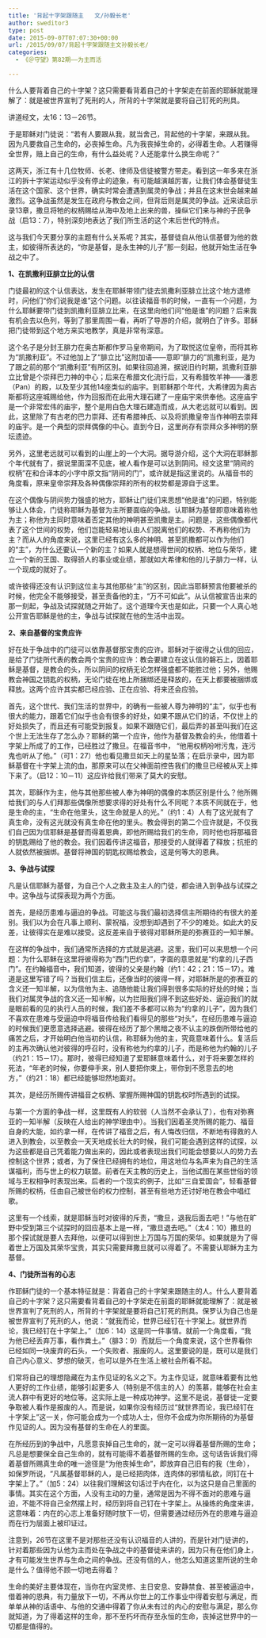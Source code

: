 ```yaml
---
title: '背起十字架跟随主   文/孙毅长老'
author: sweditor3
type: post
date: 2015-09-07T07:07:30+00:00
url: /2015/09/07/背起十字架跟随主文孙毅长老/
categories:
  - 《＠守望》第82期——为主而活

---
```

什么人要背着自己的十字架？这只需要看背着自己的十字架走在前面的耶稣就能理解了：就是被世界宣判了死刑的人，所背的十字架就是要将自己钉死的刑具。 

<!--more-->

讲道经文，太16：13－26节。 

于是耶稣对门徒说：&ldquo;若有人要跟从我，就当舍己，背起他的十字架，来跟从我。因为凡要救自己生命的，必丧掉生命。凡为我丧掉生命的，必得着生命。人若赚得全世界，赔上自己的生命，有什么益处呢？人还能拿什么换生命呢？&rdquo; 

这两天，浙江有十几位牧师、长老、律师及信徒被警方带走。看到这一年多来在浙江的拆十字架运动似乎没有停止的迹象，有可能越演越厉害，让我们体会基督徒生活在这个国家、这个世界，确实时常会遭遇到属灵的争战；并且在这末世会越来越激烈。这争战虽然是发生在政府与教会之间，但背后则是属灵的争战。近来读启示录13章，撒旦将牠的权柄赐给从海中及地上出来的兽，操纵它们来与神的子民争战（启13：7），特别深刻地表达了我们所生活的这个末后世代的特点。 

这与我们今天要分享的主题有什么关系呢？其实，基督徒自从他认信基督为他的救主，如彼得所表达的，&ldquo;你是基督，是永生神的儿子&rdquo;那一刻起，他就开始生活在争战之中了。 

**1、在凯撒利亚腓立比的认信** 

门徒最初的这个认信表达，发生在耶稣带领门徒去凯撒利亚腓立比这个地方退修时，问他们&ldquo;你们说我是谁&rdquo;这个问题。以往读福音书的时候，一直有一个问题，为什么耶稣要带门徒到凯撒利亚腓立比来，在这里向他们问&ldquo;他是谁&rdquo;的问题？后来我有机会去以色列，等到了那里周围一看，再听了导游的介绍，就明白了许多。耶稣把门徒带到这个地方来实地教学，真是非常有深意。 

这个名子是分封王腓力在奥古斯都作罗马皇帝期间，为了取悦这位皇帝，而将其称为&ldquo;凯撒利亚&rdquo;。不过他加上了&ldquo;腓立比&rdquo;这附加语&mdash;&mdash;意即&ldquo;腓力的&rdquo;凯撒利亚，是为了跟之前的那个&ldquo;凯撒利亚&rdquo;有所区別。如果往回追溯，据说旧约时期，凯撒利亚腓立比曾是个崇拜巴力神的中心；后来在希腊文化流行后，又有希腊牧羊神&mdash;&mdash;潘恩（Pan）的殿，以及至少其他14座类似的庙宇。到耶稣那个年代，大希律因为奥古斯都将这座城赐给他，作为回报而在此用大理石建了一座庙宇来供奉他。这座庙宇是一个非常宏伟的庙宇，整个是用白色大理石建造而成，从大老远就可以看到。因此，这里除了有古老的巴力崇拜、还有希腊神氏、以及将凯撒皇帝当作神明去崇拜的庙宇。是一个典型的崇拜偶像的中心。直到今日，这里尚存有崇拜众多神明的祭坛遗迹。 

另外，这里老远就可以看到的山崖上的一个大洞。据导游介绍，这个大洞在耶稣那个年代就有了，据说里面深不见底，被人看作是可以达到阴间。经文这里&ldquo;阴间的权柄&rdquo;在和合译本的小字中原文指&ldquo;阴间的门&rdquo;，或许就是指这里说的。从福音书的角度看，原来皇帝崇拜及各种偶像崇拜的所有的权势都是源自于这里。 

在这个偶像与阴间势力强盛的地方，耶稣让门徒们来思想&ldquo;他是谁&rdquo;的问题，特别能够让人体会，门徒称耶稣为基督为主所要面临的争战。认耶稣为基督即意味着称他为主；称他为主同时意味着否定其他的神明甚至凯撒是主。问题是，这些偶像都代表了这个世间的权势，他们岂能轻易地认由人们脱离他们的权势、不再称他们为主？而从人的角度来说，这里已经有这么多的神明、甚至凯撒都可以作为他们的&ldquo;主&rdquo;，为什么还要认一个新的主？如果人就是想得世间的权柄、地位与荣华，建立一个新的王国、取得骄人的事业或业绩，那就如大希律和他的儿子腓力一样，认一个现成的就好了。 

或许彼得还没有认识到这位主与其他那些&ldquo;主&rdquo;的区别，因此当耶稣预言他要被杀的时候，他完全不能够接受，甚至责备他的主，&ldquo;万不可如此&rdquo;。从认信被宣告出来的那一刻起，争战及试探就随之开始了。这个道理今天也是如此，只要一个人真心地公开宣告耶稣是他的主，争战与试探就在他的生活中出现。 

**2、来自基督的宝贵应许** 

好在处于争战中的门徒可以依靠基督那宝贵的应许。耶稣对于彼得之认信的回应，是给了门徒所代表的教会两个宝贵的应许：教会要建立在这认信的磐石上，因着耶稣是基督，是教会的头，所以阴间的权柄无论怎样强盛都不能胜过他；另外，他赐教会神国之钥匙的权柄，无论门徒在地上所捆绑还是释放的，在天上都要被捆绑或释放。这两个应许其实都已经应验、正在应验、将来还会应验。 

首先，这个世代、我们生活的世界中，的确有一些被人尊为神明的&ldquo;主&rdquo;，似乎也有很大的能力，跟着它们似乎也会有很多的好处，如果不跟从它们的话，不仅世上的好处损失了，而且还有可能受到报复。如果不跟随它们，最后弄的甚至叫我们在这个世上无法生存了怎么办？耶稣的第一个应许，他作为基督及教会的头，他借着十字架上所成了的工作，已经胜过了撒旦。在福音书中， &ldquo;他用权柄吩咐污鬼，连污鬼也听从了他。&rdquo;（可1：27）他也看见撒旦如天上的星坠落；在启示录中，因为耶稣基督在十字架上流的血，那原来可以在父神面前控告我们的撒旦已经被从天上摔下来了。（启12：10－11）这应许给我们带来了莫大的安慰。 

其次，耶稣作为主，他与其他那些被人奉为神明的偶像的本质区别是什么？他所赐给我们的与人们拜那些偶像所想要求得的好处有什么不同呢？本质不同就在于，他是生命的主，&ldquo;生命在他里头，这生命就是人的光。&rdquo;（约1：4）人有了这光就有了真生命，没有这光就没有真生命在他的里头。教会得到的第二个应许就是，不仅我们自己因为信耶稣是基督而得着恩典，即他所赐给我们的生命，同时他也将那福音的钥匙赐给了他的教会。我们因着传讲这福音，那接受的人就得着了释放；抗拒的人就依然被捆绑。基督将神国的钥匙权赐给教会，这是何等大的恩典。 

**3、争战与试探** 

凡是认信耶稣为基督，为自己个人之救主及主人的门徒，都会进入到争战与试探之中。这争战与试探表现为两个方面。 

首先，是经历患难与逼迫的争战。可能这与我们最初选择信主所期待的有很大的差别。我们以为会在凡事上顺利、蒙祝福，没想到却遇到了不少的难处。如此大的反差，让彼得实在是难以接受。这反差来自于彼得对耶稣所是的弥赛亚的一知半解。 

在这样的争战中，我们通常所选择的方式就是逃避。这里，我们可以来思想一个问题：为什么耶稣在这里将彼得称为&ldquo;西门巴约拿&rdquo;，字面的意思就是&ldquo;约拿的儿子西门&rdquo;。在约翰福音中，我们知道，彼得的父亲是约翰（约1：42；21：15－17）。难道是这里写错了吗？当我们信主后，还像当时的彼得一样，对耶稣所是的弥赛亚的含义还一知半解，以为信他为主、追随他能让我们得到很多实际的好处的时候；当我们对属灵争战的含义还一知半解，以为拦阻我们得不到这些好处、逼迫我们的就是眼前看的见的执行人员的时候，我们差不多都可以称为&ldquo;约拿的儿子&rdquo;，因为我们不喜欢在患难与受逼迫中将福音传给我们看得见的那些&ldquo;对头&rdquo;，在经历患难与逼迫的时候我们更愿意选择逃避。彼得在经历了那个黑暗之夜不认主的跌倒所带给他的痛苦之后，才开始明白他当初的认信，称耶稣为他的主，究竟意味着什么。复活后的主再次确认他对彼得的呼召时，没有称他为约拿的儿子，而是称他为约翰的儿子（约21：15－17）。那时，彼得已经知道了爱耶稣意味着什么，对于将来要怎样的死法，&ldquo;年老的时候，你要伸手来，别人要把你束上，带你到不愿意去的地方，&rdquo;（约21：18）都已经能够坦然地面对。 

其次，是经历所赐传讲福音之权柄、掌握所赐神国的钥匙权时所遇到的试探。 

与第一个方面的争战一样，这里既有人的软弱（人当然不会承认了），也有对弥赛亚的一知半解（反映在人给出的神学理由中）。当我们因着圣灵所赐的能力、福音自身的大能，如约拿一样，在传讲了福音之后，有人悔改归信，不断地有得救的人进入到教会，以至教会一天天地成长壮大的时候，我们可能会遇到这样的试探，以为这些都是自己凭着能力做出来的，因此或者表现出我们可能会想要以人的势力去控制这个世界；或者，为了保住已经拥有的地位，用这地位与名声来为自己的生活谋福利，而与世上的权力联盟。前者在天主教的历史上，当他试图在某些世俗的领域与王权相争时表现出来。后者的一个现实的例子，比如&ldquo;三自爱国会&rdquo;，轻看基督所赐的权柄，任由自己被世俗的权力控制，甚至有些地方还讨好地在教会中唱红歌。 

这里有一个线索，就是耶稣当时对彼得的斥责，&ldquo;撒旦，退我后面去吧！&rdquo;与他在旷野中受到第三个试探时的回应基本上是一样，&ldquo;撒旦退去吧。&rdquo;（太4：10）撒旦的那个探试就是要人去拜他，以便可以得到世上万国与万国的荣华。如果就是为了得着世上万国及其荣华宝贵，其实只需要拜撒旦就可以得着了。不需要认耶稣为主为基督。 

**4、门徒所当有的心志** 

作耶稣门徒的一个基本特征就是：背着自己的十字架来跟随主的人。什么人要背着自己的十字架？这只需要看背着自己的十字架走在前面的耶稣就能理解了：就是被世界宣判了死刑的人，所背的十字架就是要将自己钉死的刑具。保罗认为自己也是被世界宣判了死刑的人，他说：&ldquo;就我而论，世界已经钉在十字架上。就世界而论，我已经钉在十字架上。&rdquo;（加6：14）这是同一件事情。就前一个角度看，&ldquo;我为他已经丢弃万事，看作粪土。&rdquo;（腓3：9）而就后一个角度来说，这个世界看你已经如同一块废弃的石头，一个失败者、报废的人。这里要说的是，既可以是我们自己内心意义、梦想的破灭，也可以是外在生活上被社会所看不起。 

们常将自己的理想隐藏在为主作见证的名义之下。为主作见证，就意味着要有比他人更好的工作业绩，能够引起更多人（特别是不信主的人）的羡慕，能够在社会主流人群中有更好的地位等。这实际上是一种成功神学。这里不是说，基督徒一定要争取被人看作是报废的人。而是说，如果你没有经历过&ldquo;就世界而论，我已经钉在十字架上&rdquo;这一关，你可能会成为一个成功人士，但你不会成为你所期待的为基督作见证的人。因为没有基督的生命在人的里面。 

在所经历到的争战中，凡愿意丧掉自己生命的，就一定可以得着基督所赐的生命；凡总是想要保全自己生命的，就有可能得不着基督所赐的生命。这句话告诉我们得着基督所赐真生命的唯一途径是&ldquo;为他丧掉生命&rdquo;，即放弃自己旧有的我（生命），如保罗所说，&ldquo;凡属基督耶稣的人，是已经把肉体，连肉体的邪情私欲，同钉在十字架上了。&rdquo;（加5：24）以往我们理解这句话过于内在化，以为这只是自己里面的事情。其实在这个方面，人没有主动的力量，通常是因为不得不面对的患难与逼迫，不能不将自己全然摆上时，经历到将自己钉在十字架上。从操练的角度来讲，这意味着：内在的心志上准备好随时放下一切，但需要通过经历外在的患难与逼迫而在行为层面上被印证过。 

注意到，26节在这里不是对那些还没有认识福音的人讲的，而是针对门徒讲的，针对着那些因为认他为主而处在争战之中的基督徒来讲的，因为只有在他们身上，才有可能发生世界与生命之间的争战。还没有信的人，他怎么知道这里所说的生命是什么？值得他不顾一切地去得着？&nbsp; 

生命的美好主要体现在，当你在内室灵修、主日安息、安静禁食、甚至被逼迫中，借着神的恩典，有力量放下一切，不再从你世上的工作事业中得着安慰与满足，而单单从神的话语中、与他的交通中得着了你从未有过的内心的安慰与满足，那么你就知道，为了得着这样的生命，那不至朽坏而存至永恒的生命，丧掉这世界中的一切都是值得的。